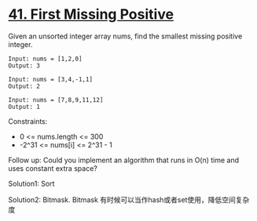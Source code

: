# [41. First Missing Positive](https://leetcode.com/problems/first-missing-positive/)

Given an unsorted integer array nums, find the smallest missing positive integer.

```
Input: nums = [1,2,0]
Output: 3

Input: nums = [3,4,-1,1]
Output: 2

Input: nums = [7,8,9,11,12]
Output: 1
```

Constraints:

- 0 <= nums.length <= 300
- -2^31 <= nums[i] <= 2^31 - 1

Follow up: Could you implement an algorithm that runs in O(n) time and uses constant extra space?

Solution1: Sort

Solution2: Bitmask. Bitmask 有时候可以当作hash或者set使用，降低空间复杂度
